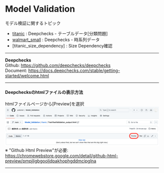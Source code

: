 # Model Validation
モデル検証に関するトピック

- [titanic](./titanic) : Deepchecks - テーブルデータ[分類問題]
- [walmart_small](./walmart_small) : Deepchecks - 時系列データ
- [titanic_size_dependency] : Size Dependency確認

***
**Deepchecks**  
Github: https://github.com/deepchecks/deepchecks  
Document: https://docs.deepchecks.com/stable/getting-started/welcome.html

***
#### Deepchecksのhtmlファイルの表示方法
htmlファイルページから[Preview]を選択  
<img src="display_images/github_preview.png" alt="classes">  
※ "Github Html Preview"が必要: https://chromewebstore.google.com/detail/github-html-preview/pmpjligbgooljdpakhophgddmcipglna

***
